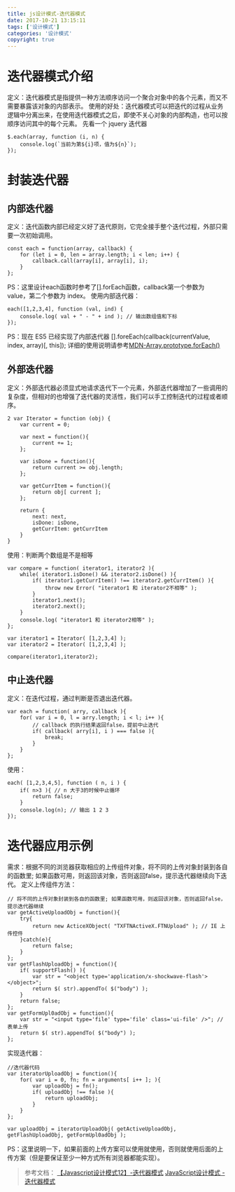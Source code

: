 ```yaml
---
title: js设计模式-迭代器模式
date: 2017-10-21 13:15:11
tags: ['设计模式']
categories: '设计模式'
copyright: true
---
```

#	迭代器模式介绍
定义：迭代器模式是指提供一种方法顺序访问一个聚合对象中的各个元素，而又不需要暴露该对象的内部表示。
使用的好处：迭代器模式可以把迭代的过程从业务逻辑中分离出来，在使用迭代器模式之后，即使不关心对象的内部构造，也可以按顺序访问其中的每个元素。
先看一个 jquery 迭代器
```
$.each(array, function (i, n) {
	console.log(`当前为第${i}项，值为${n}`);
});
```
	
#	封装迭代器
##	内部迭代器
定义：迭代函数内部已经定义好了迭代原则，它完全接手整个迭代过程，外部只需要一次初始调用。	
```
const each = function(array, callback) {
	for (let i = 0, len = array.length; i < len; i++) {
		callback.call(array[i], array[i], i); 
	}
};
```
PS：这里设计each函数时参考了[].forEach函数，callback第一个参数为 value，第二个参数为 index。
使用内部迭代器：
```
each([1,2,3,4], function (val, ind) {
	console.log( val + " - " + ind ); // 输出数组值和下标
});
```
PS：现在 ES5 已经实现了内部迭代器 [].foreEach(callback(currentValue, index, array)[, this]); 
详细的使用说明请参考[MDN-Array.prototype.forEach()](https://developer.mozilla.org/zh-CN/docs/Web/JavaScript/Reference/Global_Objects/Array/forEach)
##	外部迭代器
定义：外部迭代器必须显式地请求迭代下一个元素，外部迭代器增加了一些调用的复杂度，但相对的也增强了迭代器的灵活性，我们可以手工控制迭代的过程或者顺序。
```
2 var Iterator = function (obj) {
	var current = 0;

	var next = function(){
		current += 1;
	};

	var isDone = function(){
		return current >= obj.length;
	};

	var getCurrItem = function(){
		return obj[ current ];
	};

	return {
		next: next,
		isDone: isDone,
		getCurrItem: getCurrItem
	}
}
```
使用：判断两个数组是不是相等
```
var compare = function( iterator1, iterator2 ){
	while( iterator1.isDone() && iterator2.isDone() ){
		if( iterator1.getCurrItem() !== iterator2.getCurrItem() ){
			throw new Error( "iterator1 和 iterator2不相等" );
		}
		iterator1.next();
		iterator2.next();
	}
	console.log( "iterator1 和 iterator2相等" );
};

var iterator1 = Iterator( [1,2,3,4] );
var iterator2 = Iterator( [1,2,3,4] );

compare(iterator1,iterator2);
```
##	中止迭代器
定义：在迭代过程，通过判断是否退出迭代器。
```
var each = function( arry, callback ){
	for( var i = 0, l = arry.length; i < l; i++ ){
		// callback 的执行结果返回false，提前中止迭代
		if( callback( arry[i], i ) === false ){
			break;
		}
	}
};
```
使用：
```
each( [1,2,3,4,5], function ( n, i ) {
	if( n>3 ){ // n 大于3的时候中止循环
		return false;
	}
	console.log(n); // 输出 1 2 3
});
```
#	迭代器应用示例
需求：根据不同的浏览器获取相应的上传组件对象，将不同的上传对象封装到各自的函数里; 如果函数可用，则返回该对象，否则返回false，提示迭代器继续向下迭代。
定义上传组件方法：
```
// 将不同的上传对象封装到各自的函数里; 如果函数可用，则返回该对象，否则返回false，提示迭代器继续
var getActiveUploadObj = function(){
	try{
		return new ActiceXObject( "TXFTNActiveX.FTNUpload" ); // IE 上传控件
	}catch(e){
		return false;
	}
};
var getFlashUploadObj = function(){
	if( supportFlash() ){
		var str = "<object type='application/x-shockwave-flash'></object>";
		return $( str).appendTo( $("body") );
	}
	return false;
};
var getFormUpl0adObj = function(){
	var str = "<input type='file' type='file' class='ui-file' />"; // 表单上传
	return $( str).appendTo( $("body") );
};
```
实现迭代器：
```
//迭代器代码
var iteratorUploadObj = function(){
	for( var i = 0, fn; fn = arguments[ i++ ]; ){
		var uploadObj = fn();
		if( uploadObj !== false ){
			return uploadObj;
		}
	}
};

var uploadObj = iteratorUploadObj( getActiveUploadObj, getFlashUploadObj, getFormUpl0adObj );
```
PS：这里说明一下，如果前面的上传方案可以使用就使用，否则就使用后面的上传方案（但是要保证至少一种方式所有浏览器都能实现）。

>	参考文档：
	[【Javascript设计模式12】-迭代器模式](http://www.alloyteam.com/2012/10/commonly-javascript-design-patterns-iterator-mode/)
	[JavaScript设计模式 - 迭代器模式](http://www.cnblogs.com/Medeor/p/5017879.html)
	
	
	
	
	